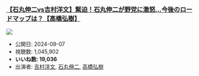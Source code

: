 ### [【石丸伸二vs吉村洋文】緊迫！石丸伸二が野党に激怒…今後のロードマップは？【高橋弘樹】](https://www.youtube.com/watch?v=Lb9U4acxhs4)
[![](https://img.youtube.com/vi/Lb9U4acxhs4/sddefault.jpg)](https://www.youtube.com/watch?v=Lb9U4acxhs4)
-   公開日: 2024-09-07
-   視聴数: 1,045,902
-   **いいね数: 19,036**
-   出演者: [吉村洋文](/rehacq_fan/people/吉村洋文 "wikilink"), [石丸伸二](/rehacq_fan/people/石丸伸二 "wikilink"), [高橋弘樹](/rehacq_fan/people/高橋弘樹 "wikilink")
